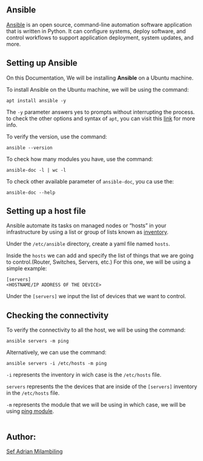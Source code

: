 ## Ansible

[Ansible](https://www.redhat.com/en/ansible-collaborative/how-ansible-works) is an open source, command-line automation software application that is written in Python. It can configure systems, deploy software, and control workflows to support application deployment, system updates, and more.

## Setting up Ansible

On this Documentation, We will be installing **Ansible** on a Ubuntu machine.

To install Ansible on the Ubuntu machine, we will be using the command:

```
apt install ansible -y
```

The ``-y`` parameter answers yes to prompts without interrupting the process. to check the other options and syntax of ```apt```, you can visit this [link](https://phoenixnap.com/kb/apt-linux) for more info.

To verify the version, use the command:
```
ansible --version
```
To check how many modules you have, use the command:

```
ansible-doc -l | wc -l
```
To check other available parameter of ```ansible-doc```, you ca use the:

```
ansible-doc --help
```

## Setting up a host file

Ansible automate its tasks on managed nodes or “hosts” in your infrastructure by using a list or group of lists known as [inventory](https://docs.ansible.com/ansible/latest/inventory_guide/intro_inventory.html).

Under the ``/etc/ansible`` directory, create a yaml file named ```hosts```.

Inside the ```hosts``` we can add and specify the list of things that we are going to control.(Router, Switches, Servers, etc.) For this one, we will be using a simple example:

```
[servers]
<HOSTNAME/IP ADDRESS OF THE DEVICE>
```

Under the ```[servers]``` we input the list of devices that we want to control.

## Checking the connectivity

To verify the connectivity to all the host, we will be using the command:

```
ansible servers -m ping
```
Alternatively, we can use the command:

```
ansible servers -i /etc/hosts -m ping
```

```-i``` represents  the inventory in wich case is the ```/etc/hosts``` file. 

```servers``` represents the the devices that are inside of the ```[servers]``` inventory in the  ```/etc/hosts``` file.

```-m``` represents the module that we will be using in which case, we will be using [ping module](https://docs.ansible.com/ansible/latest/collections/ansible/builtin/ping_module.html).
<br>
<br>
## Author:
[Sef Adrian Milambiling](https://github.com/AdrianM756)
